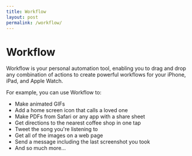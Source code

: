 ```yaml
---
title: Workflow
layout: post
permalink: /workflow/
---
```


# Workflow

Workflow is your personal automation tool, enabling you to drag and drop any combination of actions to create powerful workflows for your iPhone, iPad, and Apple Watch.

For example, you can use Workflow to:
* Make animated GIFs
* Add a home screen icon that calls a loved one 
* Make PDFs from Safari or any app with a share sheet
* Get directions to the nearest coffee shop in one tap
* Tweet the song you're listening to
* Get all of the images on a web page
* Send a message including the last screenshot you took
* And so much more...